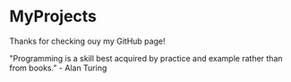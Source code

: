# MyProjects

Thanks for checking ouy my GitHub page! 

"Programming is a skill best acquired by practice and example rather than from books." - Alan Turing
